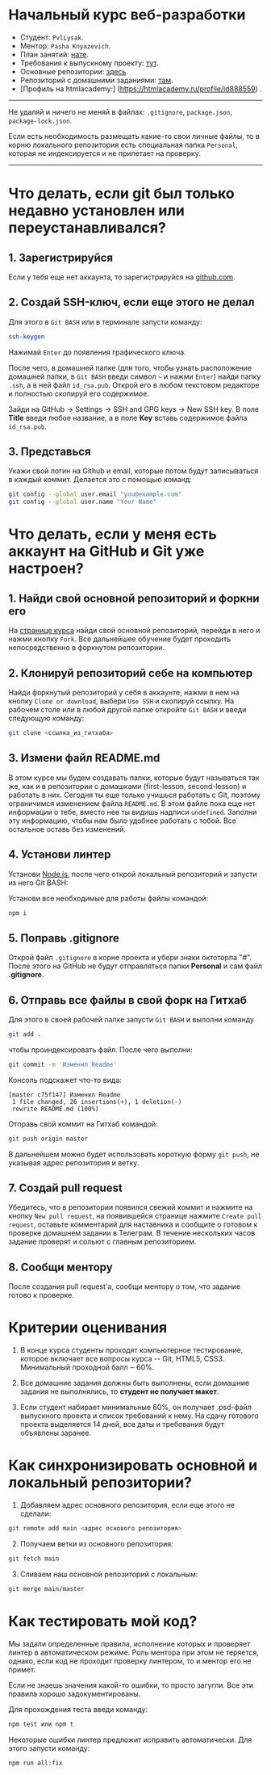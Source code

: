 # Начальный курс веб-разработки

* Студент:  `PvlLysak`.
* Ментор: `Pasha Knyazevich`.
* План занятий: [нате](https://drive.google.com/open?id=1JoOGNCRK-BmZIJtLw8_5IDlTgl8UgIfLi1NBEPe-Qyo).
* Требования к выпускному проекту: [тут](https://drive.google.com/open?id=1NsSIElGCQ6BvFFpnPRSQdisfcBkq-W0WqcLrTM7wl2I).
* Основные репозитории: [здесь](https://github.com/Maximumstart-initial-course).
* Репозиторий с домашними заданиями: [там](https://github.com/MaximumStart/initial-course).
* [Профиль на htmlacademy:] (https://htmlacademy.ru/profile/id888559) .
---

Не удаляй и ничего не меняй в файлах: `.gitignore`, `package.json`, `package-lock.json`.

Если есть необходимость размещать какие-то свои личные файлы, то в корню локального репозитория есть специальная папка `Personal`, которая не индексируется и не прилетает на проверку.

---

# Что делать, если git был только недавно установлен или переустанавливался?

## 1. Зарегистрируйся

Если у тебя еще нет аккаунта, то зарегистрируйся на [github.com](https://github.com/join).

## 2. Создай SSH-ключ, если еще этого не делал

Для этого в `Git BASH` или в терминале запусти команду:

```bash
ssh-keygen
```

Нажимай `Enter` до появления графического ключа.

После чего, в домашней папке (для того, чтобы узнать расположение домашней папки, в `Git BASH` введи символ `~` и нажми `Enter`) найди папку `.ssh`, а в ней файл `id_rsa.pub`. Открой его в любом текстовом редакторе и полностью скопируй его содержимое.

Зайди на GitHub -> Settings -> SSH and GPG keys -> New SSH key. В поле __Title__ введи любое название, а в поле __Key__ вставь содержимое файла `id_rsa.pub`.

## 3. Представься

Укажи свой логин на Github и email, которые потом будут записываться в каждый коммит. Делается это с помощью команд:

```bash
git config --global user.email "you@example.com"
git config --global user.name "Your Name"
```

# Что делать, если у меня есть аккаунт на GitHub и Git уже настроен? 

## 1. Найди свой основной репозиторий и форкни его

На [странице курса](https://github.com/Maximumstart-initial-course) найди свой основной репозиторий, перейди в него и нажми кнопку `Fork`. Все дальнейшее обучение будет проходить непосредственно в форкнутом репозитории.

## 2. Клонируй репозиторий себе на компьютер

Найди форкнутый репозиторий у себя в аккаунте, нажми в нем на кнопку `Clone or download`, выбери `Use SSH` и скопируй ссылку. На рабочем столе или в любой другой папке откройте `Git BASH` и введи следующую команду:

```bash
git clone <ссылка_из_гитхаба>
```
## 3. Измени файл README.md

В этом курсе мы будем создавать папки, которые будут называться так же, как и в репозитории с домашками (first-lesson, second-lesson) и работать в них. Сегодня ты еще только учишься работать с Git, поэтому ограничимся изменением файла `README.md`. В этом файле пока еще нет информации о тебе, вместо нее ты видишь надписи `undefined`. Заполни эту информацию, чтобы нам было удобнее работать с тобой. Все остальное оставь без изменений.

## 4. Установи линтер

Установи [Node.js](https://nodejs.org/), после чего открой локальный репозиторий и запусти из него Git BASH:

Установи все необходимые для работы файлы командой: 

```bash
npm i
```

## 5. Поправь .gitignore

Открой файл `.gitignore` в корне проекта и убери знаки октоторпа "#". После этого на GitHub не будут отправляться папки __Personal__ и сам файл __.gitignore__.

## 6. Отправь все файлы в свой форк на Гитхаб

Для этого в своей рабочей папке запусти `Git BASH` и выполни команду

```bash
git add .
```

чтобы проиндексировать файл. После чего выполни:

```bash
git commit -m 'Изменил Readme'
```

Консоль подскажет что-то вида:

```
[master c75f147] Изменил Readme
 1 file changed, 26 insertions(+), 1 deletion(-)
 rewrite README.md (100%)
```

Отправь свой коммит на Гитхаб командой:

```bash
git push origin master
```

В дальнейшем можно будет использовать короткую форму `git push`, не указывая адрес репозитория и ветку.

## 7. Создай pull request

Убедитесь, что в репозитории появился свежий коммит и нажмите на кнопку `New pull request`, на появившейся странице нажмите `Create pull request`, оставьте комментарий для наставника и сообщите о готовом к проверке домашнем задании в Телеграм. В течение нескольких часов задание проверят и сольют с главным репозиторием.

## 8. Сообщи ментору

После создания pull request'a, сообщи ментору о том, что задание готово к проверке.

# Критерии оценивания

1. В конце курса студенты проходят компьютерное тестирование, которое включает все вопросы курса -- Git, HTML5, CSS3. Минимальный проходной балл ‒ 60%.

2. Все домашние задания должны быть выполнены, если домашние задания не выполнялись, то __студент не получает макет__.

3. Если студент набирает минимальные 60%, он получает .psd-файл выпускного проекта и список требований к нему. На сдачу готового проекта выделяется 14 дней, все даты и требования будут объявлены заранее.

# Как синхронизировать основной и локальный репозитории?

1. Добавляем адрес основного репозитория, если еще этого не сделали:

```bash
git remote add main <адрес основого репозитория>
```

2. Получаем ветки из основного репозитория:

```bash
git fetch main
```

3. Сливаем наш основной репозиторий с локальным:

```bash
git merge main/master
```

# Как тестировать мой код?

Мы задали определенные правила, исполнение которых и проверяет линтер в автоматическом режиме. Роль ментора при этом не теряется, однако, если код не проходит проверку линтером, то и ментор его не примет.

Если не знаешь значения какой-то ошибки, то просто загугли. Все эти правила хорошо задокументированы.

Для прохождения теста введи команду:

```bash
npm test или npm t
```

Некоторые ошибки линтер предложит исправить автоматически. Для этого запусти команду:

```bash
npm run all:fix
```
